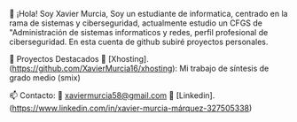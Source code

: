 👋 ¡Hola! Soy Xavier Murcia,
    Soy un estudiante de informatica, centrado en la rama de sistemas y ciberseguridad, 
    actualmente estudio un CFGS de "Administración de sistemas informaticos y redes, perfil profesional de ciberseguridad. 
    En esta cuenta de github subiré proyectos personales.

🚀 Proyectos Destacados
🔧 [Xhosting].(https://github.com/XavierMurcia16/xhosting): Mi trabajo de síntesis de grado medio (smix)


📫 Contacto:
  📧 xaviermurcia58@gmail.com
  💼 [Linkedin].(https://www.linkedin.com/in/xavier-murcia-márquez-327505338)
